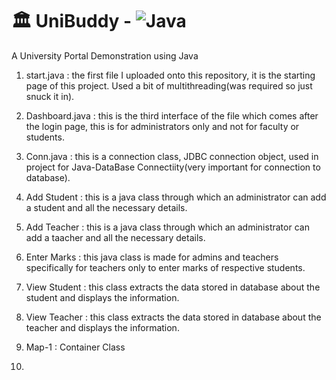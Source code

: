 # 🏛 UniBuddy - ![Java](https://img.shields.io/badge/java-%23ED8B00.svg?style=for-the-badge&logo=openjdk&logoColor=white)

A University Portal Demonstration using Java 

1) start.java : the first file I uploaded onto this repository, it is the starting page of this project. Used a bit of multithreading(was required so just snuck it in).

2) Dashboard.java : this is the third interface of the file which comes after the login page, this is for administrators only and not for faculty or students.

3) Conn.java : this is a connection class, JDBC connection object, used in project for Java-DataBase Connectiity(very important for connection to database).

4) Add Student : this is a java class through which an administrator can add a student and all the necessary details.

5) Add Teacher : this is a java class through which an administrator can add a taacher and all the necessary details.

6) Enter Marks : this java class is made for admins and teachers specifically for teachers only to enter marks of respective students.

7) View Student : this class extracts the data stored in database about the student and displays the information.

8) View Teacher : this class extracts the data stored in database about the teacher and displays the information.

9) Map-1 : Container Class

10) 
